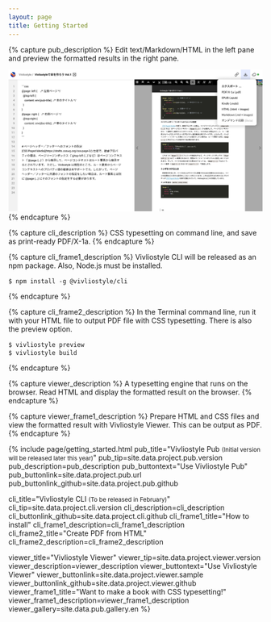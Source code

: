 ```yaml
---
layout: page
title: Getting Started
---
```


{% capture pub_description %}
Edit text/Markdown/HTML in the left pane and preview the formatted results in the right pane.

![](/assets/screenshot-pub.png)
{% endcapture %}


{% capture cli_description %}
CSS typesetting on command line, and save as print-ready PDF/X-1a.
{% endcapture %}


{% capture cli_frame1_description %}
Vivliostyle CLI will be released as an npm package. Also, Node.js must be installed.

```shell
$ npm install -g @vivliostyle/cli
```
{% endcapture %}


{% capture cli_frame2_description %}
In the Terminal command line, run it with your HTML file to output PDF file with CSS typesetting. There is also the preview option.

```shell
$ vivliostyle preview
$ vivliostyle build
```
{% endcapture %}


{% capture viewer_description %}
A typesetting engine that runs on the browser. Read HTML and display the formatted result on the browser.
{% endcapture %}


{% capture viewer_frame1_description %}
Prepare HTML and CSS files and view the formatted result with Vivliostyle Viewer. This can be output as PDF.
{% endcapture %}


{% include page/getting_started.html
  pub_title="Vivliostyle Pub <small>(Initial version will be released later this year)</small>"
  pub_tip=site.data.project.pub.version
  pub_description=pub_description
  pub_buttontext="Use Vivliostyle Pub"
  pub_buttonlink=site.data.project.pub.url
  pub_buttonlink_github=site.data.project.pub.github

  cli_title="Vivliostyle CLI <small>(To be released in February)</small>"
  cli_tip=site.data.project.cli.version
  cli_description=cli_description
  cli_buttonlink_github=site.data.project.cli.github
  cli_frame1_title="How to install"
  cli_frame1_description=cli_frame1_description
  cli_frame2_title="Create PDF from HTML"
  cli_frame2_description=cli_frame2_description

  viewer_title="Vivliostyle Viewer"
  viewer_tip=site.data.project.viewer.version
  viewer_description=viewer_description
  viewer_buttontext="Use Vivliostyle Viewer"
  viewer_buttonlink=site.data.project.viewer.sample
  viewer_buttonlink_github=site.data.project.viewer.github
  viewer_frame1_title="Want to make a book with CSS typesetting!"
  viewer_frame1_description=viewer_frame1_description
  viewer_gallery=site.data.pub.gallery.en
%}
